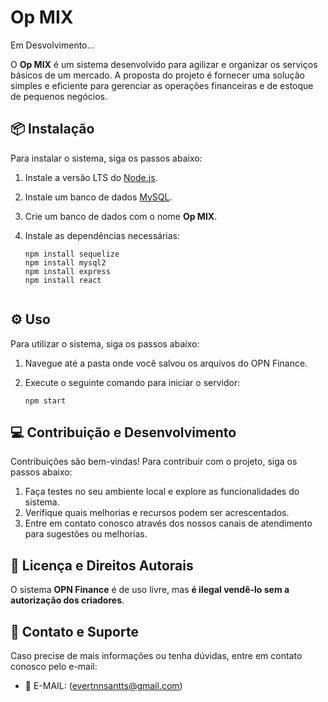 
# Op MIX
Em Desvolvimento...

O **Op MIX** é um sistema desenvolvido para agilizar e organizar os serviços básicos de um mercado. A proposta do projeto é fornecer uma solução simples e eficiente para gerenciar as operações financeiras e de estoque de pequenos negócios.

## 📦 Instalação

Para instalar o sistema, siga os passos abaixo:

1. Instale a versão LTS do [Node.js](https://nodejs.org/).
2. Instale um banco de dados [MySQL](https://www.mysql.com/).
3. Crie um banco de dados com o nome **Op MIX**.
4. Instale as dependências necessárias:

   ```
   npm install sequelize
   npm install mysql2
   npm install express
   npm install react
   

## ⚙️ Uso

Para utilizar o sistema, siga os passos abaixo:

1. Navegue até a pasta onde você salvou os arquivos do OPN Finance.
2. Execute o seguinte comando para iniciar o servidor:

   ```
   npm start

## 💻 Contribuição e Desenvolvimento

Contribuições são bem-vindas! Para contribuir com o projeto, siga os passos abaixo:

1. Faça testes no seu ambiente local e explore as funcionalidades do sistema.
2. Verifique quais melhorias e recursos podem ser acrescentados.
3. Entre em contato conosco através dos nossos canais de atendimento para sugestões ou melhorias.

## 📜 Licença e Direitos Autorais

O sistema **OPN Finance** é de uso livre, mas **é ilegal vendê-lo sem a autorização dos criadores**.

## 📧 Contato e Suporte

Caso precise de mais informações ou tenha dúvidas, entre em contato conosco pelo e-mail:

- 📧 E-MAIL: (evertnnsantts@gmail.com)
